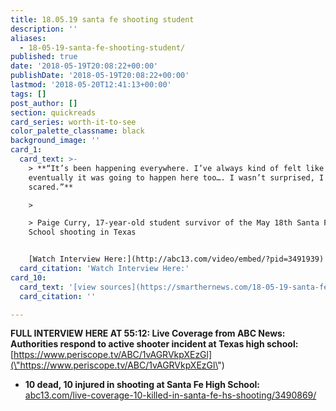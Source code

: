 ```yaml
---
title: 18.05.19 santa fe shooting student
description: ''
aliases:
  - 18-05-19-santa-fe-shooting-student/
published: true
date: '2018-05-19T20:08:22+00:00'
publishDate: '2018-05-19T20:08:22+00:00'
lastmod: '2018-05-20T12:41:13+00:00'
tags: []
post_author: []
section: quickreads
card_series: worth-it-to-see
color_palette_classname: black
background_image: ''
card_1:
  card_text: >-
    > **“It’s been happening everywhere. I’ve always kind of felt like
    eventually it was going to happen here too…. I wasn’t surprised, I was just
    scared.”**

    > 

    > Paige Curry, 17-year-old student survivor of the May 18th Santa Fe High
    School shooting in Texas


    [Watch Interview Here:](http://abc13.com/video/embed/?pid=3491939)
  card_citation: 'Watch Interview Here:'
card_10:
  card_text: '[view sources](https://smarthernews.com/18-05-19-santa-fe-shooting-student/)'
  card_citation: ''

---
```

**FULL INTERVIEW HERE AT 55:12: Live Coverage from ABC News: Authorities respond to active shooter incident at Texas high school:** [https://www.periscope.tv/ABC/1vAGRVkpXEzGl](\"https://www.periscope.tv/ABC/1vAGRVkpXEzGl\")

*   **10 dead, 10 injured in shooting at Santa Fe High School:** [abc13.com/live-coverage-10-killed-in-santa-fe-hs-shooting/3490869/](\"http://abc13.com/live-coverage-10-killed-in-santa-fe-hs-shooting/3490869/\")